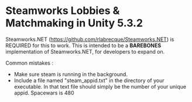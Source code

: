 # Steamworks Lobbies & Matchmaking in Unity 5.3.2
Steamworks.NET (https://github.com/rlabrecque/Steamworks.NET) is REQUIRED for this to work. This is intended to be a **BAREBONES** implementation of Steamworks.NET, for developers to expand on.

Common mistakes :
- Make sure steam is running in the background.
- Include a file named "steam_appid.txt" in the directory of your executable. In that text file should simply be the number of your unique appid. Spacewars is 480
